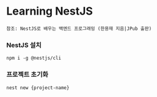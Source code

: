 # Learning NestJS
    참조: NestJS로 배우는 백엔드 프로그래밍 (한용재 지음|JPub 출판)

### NestJS 설치
```shell
npm i -g @nestjs/cli
```

### 프로젝트 초기화
```shell
nest new {project-name}
```
